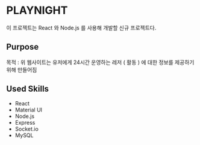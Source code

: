 # PLAYNIGHT
이 프로젝트는 React 와 Node.js 를 사용해 개발할 신규 프로젝트다.
## Purpose
목적 : 위 웹사이트는 유저에게 24시간 운영하는 레저 ( 활동 ) 에 대한 정보를 제공하기 위해 만들어짐
## Used Skills
- React
- Material UI
- Node.js
- Express
- Socket.io
- MySQL
